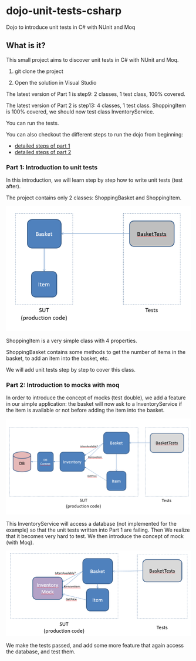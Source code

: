 # dojo-unit-tests-csharp
Dojo to introduce unit tests in C# with NUnit and Moq


## What is it?

This small project aims to discover unit tests in C# with NUnit and Moq.


1) git clone the project

2) Open the solution in Visual Studio


The latest version of Part 1 is step9: 2 classes, 1 test class, 100% covered.


The latest version of Part 2 is step13: 4 classes, 1 test class. ShoppingItem is 100% covered, we should now test class InventoryService.


You can run the tests.

You can also checkout the different steps to run the dojo from beginning:
- [detailed steps of part 1](README_Part1.md)
- [detailed steps of part 2](README_Part2.md)

### Part 1: Introduction to unit tests 

In this introduction, we will learn step by step how to write unit tests (test after).

The project contains only 2 classes: ShoppingBasket and ShoppingItem.

![The (simple) project to test](/unit_tests_part_1.png?raw=true "The project to test")

ShoppingItem is a very simple class with 4 properties.

ShoppingBasket contains some methods to get the number of items in the basket, to add an item into the basket, etc.

We will add unit tests step by step to cover this class.

### Part 2: Introduction to mocks with moq 

In order to introduce the concept of mocks (test double), we add a feature in our simple application: the basket will now ask to a InventoryService if the item is available or not before adding the item into the basket.

![The project now access a database](/unit_tests_part_2_1.png?raw=true "The project now access a database")

This InventoryService will access a database (not implemented for the example) so that the unit tests written into Part 1 are failing. Then We realize that it becomes very hard to test. We then introduce the concept of mock (with Moq).

![Use of mocks to isolate the SUT from database access](/unit_tests_part_2_2.png?raw=true "Use of mocks to isolate the SUT from database access")

We make the tests passed, and add some more feature that again access the database, and test them.
